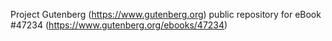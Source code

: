 Project Gutenberg (https://www.gutenberg.org) public repository for eBook #47234 (https://www.gutenberg.org/ebooks/47234)
